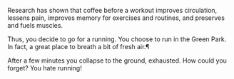 Research has shown that coffee before a workout improves circulation, lessens pain,
improves memory for exercises and routines, and preserves and fuels muscles.

Thus, you decide to go for a running.
You choose to run in the Green Park.
In fact, a great place to breath a bit of fresh air.¶

After a few minutes you collapse to the ground, exhausted.
How could you forget? You hate running!
